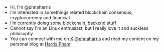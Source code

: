 - Hi, I’m @phnaharris
- I’m interested in somethings related blockchain consensus, cryptocurrency and financial
- I’m currently doing some blockchain, backend stuff
- Cannot say I'm an Linux enthusiast, but I really love it and suckless philosophy
- You can connect with me on [X @phnaharris](https://x.com/phnaharris) and read my content on my personal blog at [Harris Pham](https://phnaharris.github.io/blog)

<!---
phnaharris/phnaharris is a ✨ special ✨ repository because its `README.md` (this file) appears on your GitHub profile.
You can click the Preview link to take a look at your changes.
--->
